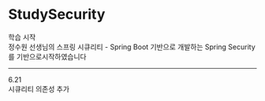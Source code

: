 # StudySecurity

학습 시작 
<br />
정수원 선생님의 
스프링 시큐리티 - Spring Boot 기반으로 개발하는 Spring Security를 기반으로시작하였습니다

<hr />
6.21
<br />
시큐리티 의존성 추가

    
<br />
